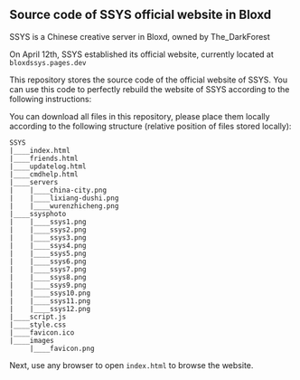 ## Source code of SSYS official website in Bloxd

SSYS is a Chinese creative server in Bloxd, owned by The_DarkForest

On April 12th, SSYS established its official website, currently located at `bloxdssys.pages.dev`

This repository stores the source code of the official website of SSYS. You can use this code to perfectly rebuild the website of SSYS according to the following instructions:

You can download all files in this repository, please place them locally according to the following structure (relative position of files stored locally):

```
SSYS
|____index.html
|____friends.html
|____updatelog.html
|____cmdhelp.html
|____servers
|    |____china-city.png
|    |____lixiang-dushi.png
|    |____wurenzhicheng.png
|____ssysphoto
|    |____ssys1.png
|    |____ssys2.png
|    |____ssys3.png
|    |____ssys4.png
|    |____ssys5.png
|    |____ssys6.png
|    |____ssys7.png
|    |____ssys8.png
|    |____ssys9.png
|    |____ssys10.png
|    |____ssys11.png
|    |____ssys12.png
|____script.js
|____style.css
|____favicon.ico
|____images
     |____favicon.png
```

Next, use any browser to open `index.html` to browse the website.
